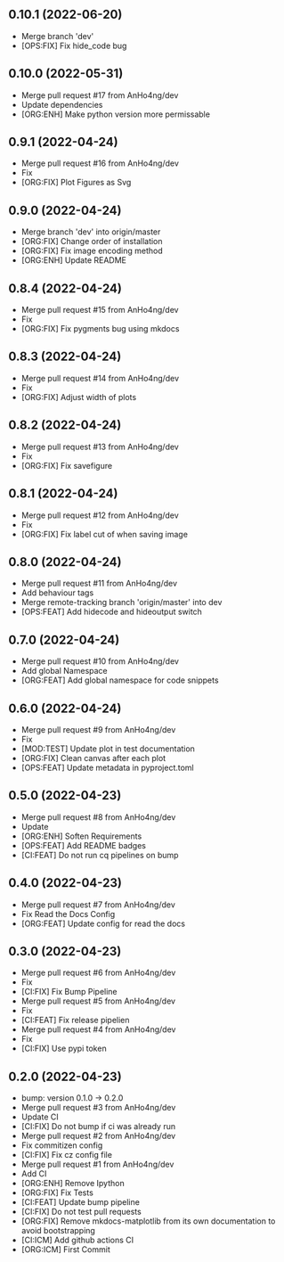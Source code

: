 ## 0.10.1 (2022-06-20)


- Merge branch 'dev'
- [OPS:FIX] Fix hide_code bug

## 0.10.0 (2022-05-31)


- Merge pull request #17 from AnHo4ng/dev
- Update dependencies
- [ORG:ENH] Make python version more permissable

## 0.9.1 (2022-04-24)


- Merge pull request #16 from AnHo4ng/dev
- Fix
- [ORG:FIX] Plot Figures as Svg

## 0.9.0 (2022-04-24)


- Merge branch 'dev' into origin/master
- [ORG:FIX] Change order of installation
- [ORG:FIX] Fix image encoding method
- [ORG:ENH] Update README

## 0.8.4 (2022-04-24)


- Merge pull request #15 from AnHo4ng/dev
- Fix
- [ORG:FIX] Fix pygments bug using mkdocs

## 0.8.3 (2022-04-24)


- Merge pull request #14 from AnHo4ng/dev
- Fix
- [ORG:FIX] Adjust width of plots

## 0.8.2 (2022-04-24)


- Merge pull request #13 from AnHo4ng/dev
- Fix
- [ORG:FIX] Fix savefigure

## 0.8.1 (2022-04-24)


- Merge pull request #12 from AnHo4ng/dev
- Fix
- [ORG:FIX] Fix label cut of when saving image

## 0.8.0 (2022-04-24)


- Merge pull request #11 from AnHo4ng/dev
- Add behaviour tags
- Merge remote-tracking branch 'origin/master' into dev
- [OPS:FEAT] Add hidecode and hideoutput switch

## 0.7.0 (2022-04-24)


- Merge pull request #10 from AnHo4ng/dev
- Add global Namespace
- [ORG:FEAT] Add global namespace for code snippets

## 0.6.0 (2022-04-24)


- Merge pull request #9 from AnHo4ng/dev
- Fix
- [MOD:TEST] Update plot in test documentation
- [ORG:FIX] Clean canvas after each plot
- [OPS:FEAT] Update metadata in pyproject.toml

## 0.5.0 (2022-04-23)


- Merge pull request #8 from AnHo4ng/dev
- Update
- [ORG:ENH] Soften Requirements
- [OPS:FEAT] Add README badges
- [CI:FEAT] Do not run cq pipelines on bump

## 0.4.0 (2022-04-23)


- Merge pull request #7 from AnHo4ng/dev
- Fix Read the Docs Config
- [ORG:FEAT] Update config for read the docs

## 0.3.0 (2022-04-23)


- Merge pull request #6 from AnHo4ng/dev
- Fix
- [CI:FIX] Fix Bump Pipeline
- Merge pull request #5 from AnHo4ng/dev
- Fix
- [CI:FEAT] Fix release pipelien
- Merge pull request #4 from AnHo4ng/dev
- Fix
- [CI:FIX] Use pypi token

## 0.2.0 (2022-04-23)


- bump: version 0.1.0 → 0.2.0
- Merge pull request #3 from AnHo4ng/dev
- Update CI
- [CI:FIX] Do not bump if ci was already run
- Merge pull request #2 from AnHo4ng/dev
- Fix commitizen config
- [CI:FIX] Fix cz config file
- Merge pull request #1 from AnHo4ng/dev
- Add CI
- [ORG:ENH] Remove Ipython
- [ORG:FIX] Fix Tests
- [CI:FEAT] Update bump pipeline
- [CI:FIX] Do not test pull requests
- [ORG:FIX] Remove mkdocs-matplotlib from its own documentation to avoid bootstrapping
- [CI:ICM] Add github actions CI
- [ORG:ICM] First Commit

